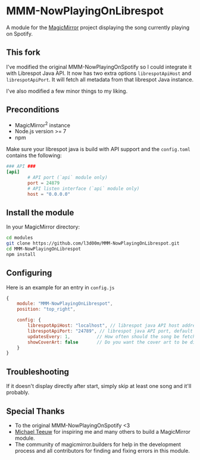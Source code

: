 # MMM-NowPlayingOnLibrespot

A module for the [MagicMirror](https://github.com/MichMich/MagicMirror) project displaying the song currently playing on Spotify.

## This fork

I've modified the original MMM-NowPlayingOnSpotify so I could integrate it with Librespot Java API. It now has two extra options `librespotApiHost` and `librespotApiPort`. It will fetch all metadata from that librespot Java instance.

I've also modified a few minor things to my liking.

## Preconditions

- MagicMirror<sup>2</sup> instance
- Node.js version >= 7
- npm

Make sure your librespot java is build with API support and the `config.toml` contains the following:

```toml
### API ###
[api]
        # API port (`api` module only)
        port = 24879
        # API listen interface (`api` module only)
        host = "0.0.0.0"
```

## Install the module

In your MagicMirror directory:

```bash
cd modules
git clone https://github.com/l3d00m/MMM-NowPlayingOnLibrespot.git
cd MMM-NowPlayingOnLibrespot
npm install
```

## Configuring

Here is an example for an entry in `config.js`

```javascript
{
    module: "MMM-NowPlayingOnLibrespot",
    position: "top_right",

    config: {
        librespotApiHost: "localhost", // librespot java API host address (ip)
        librespotApiPort: "24789", // librespot java API port, default is 24789
        updatesEvery: 1,          // How often should the song be fetched from librespot API in s?
        showCoverArt: false       // Do you want the cover art to be displayed?
    }
}
```

## Troubleshooting

If it doesn't display directly after start, simply skip at least one song and it'll probably.

## Special Thanks

- To the original MMM-NowPlayingOnSpotify <3
- [Michael Teeuw](https://github.com/MichMich) for inspiring me and many others to build a MagicMirror module.
- The community of magicmirror.builders for help in the development process and all contributors for finding and fixing errors in this module.

